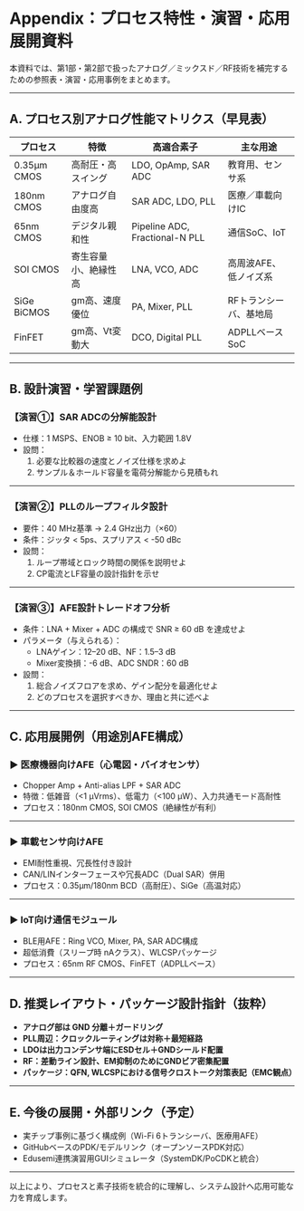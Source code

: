 # Appendix：プロセス特性・演習・応用展開資料

本資料では、第1部・第2部で扱ったアナログ／ミックスド／RF技術を補完するための参照表・演習・応用事例をまとめます。

---

## A. プロセス別アナログ性能マトリクス（早見表）

| プロセス | 特徴 | 高適合素子 | 主な用途 |
|----------|------|------------|----------|
| 0.35μm CMOS | 高耐圧・高スイング | LDO, OpAmp, SAR ADC | 教育用、センサ系 |
| 180nm CMOS | アナログ自由度高 | SAR ADC, LDO, PLL | 医療／車載向けIC |
| 65nm CMOS | デジタル親和性 | Pipeline ADC, Fractional-N PLL | 通信SoC、IoT |
| SOI CMOS | 寄生容量小、絶縁性高 | LNA, VCO, ADC | 高周波AFE、低ノイズ系 |
| SiGe BiCMOS | gm高、速度優位 | PA, Mixer, PLL | RFトランシーバ、基地局 |
| FinFET | gm高、Vt変動大 | DCO, Digital PLL | ADPLLベースSoC |

---

## B. 設計演習・学習課題例

### 【演習①】SAR ADCの分解能設計

- 仕様：1 MSPS、ENOB ≥ 10 bit、入力範囲 1.8V
- 設問：
  1. 必要な比較器の速度とノイズ仕様を求めよ
  2. サンプル＆ホールド容量を電荷分解能から見積もれ

---

### 【演習②】PLLのループフィルタ設計

- 要件：40 MHz基準 → 2.4 GHz出力（×60）
- 条件：ジッタ < 5ps、スプリアス < -50 dBc
- 設問：
  1. ループ帯域とロック時間の関係を説明せよ
  2. CP電流とLF容量の設計指針を示せ

---

### 【演習③】AFE設計トレードオフ分析

- 条件：LNA + Mixer + ADC の構成で SNR ≥ 60 dB を達成せよ
- パラメータ（与えられる）：
  - LNAゲイン：12–20 dB、NF：1.5–3 dB
  - Mixer変換損：-6 dB、ADC SNDR：60 dB
- 設問：
  1. 総合ノイズフロアを求め、ゲイン配分を最適化せよ
  2. どのプロセスを選択すべきか、理由と共に述べよ

---

## C. 応用展開例（用途別AFE構成）

### ▶ 医療機器向けAFE（心電図・バイオセンサ）

- Chopper Amp + Anti-alias LPF + SAR ADC  
- 特徴：低雑音（<1 μVrms）、低電力（<100 μW）、入力共通モード高耐性  
- プロセス：180nm CMOS, SOI CMOS（絶縁性が有利）

---

### ▶ 車載センサ向けAFE

- EMI耐性重視、冗長性付き設計  
- CAN/LINインターフェースや冗長ADC（Dual SAR）併用  
- プロセス：0.35μm/180nm BCD（高耐圧）、SiGe（高温対応）

---

### ▶ IoT向け通信モジュール

- BLE用AFE：Ring VCO, Mixer, PA, SAR ADC構成  
- 超低消費（スリープ時 nAクラス）、WLCSPパッケージ  
- プロセス：65nm RF CMOS、FinFET（ADPLLベース）

---

## D. 推奨レイアウト・パッケージ設計指針（抜粋）

- **アナログ部は GND 分離＋ガードリング**
- **PLL周辺：クロックルーティングは対称＋最短経路**
- **LDOは出力コンデンサ端にESDセル＋GNDシールド配置**
- **RF：差動ライン設計、EM抑制のためにGNDビア密集配置**
- **パッケージ：QFN, WLCSPにおける信号クロストーク対策表記（EMC観点）**

---

## E. 今後の展開・外部リンク（予定）

- 実チップ事例に基づく構成例（Wi-Fi 6トランシーバ、医療用AFE）  
- GitHubベースのPDK/モデルリンク（オープンソースPDK対応）  
- Edusemi連携演習用GUIシミュレータ（SystemDK/PoCDKと統合）

---

以上により、プロセスと素子技術を統合的に理解し、システム設計へ応用可能な力を育成します。
